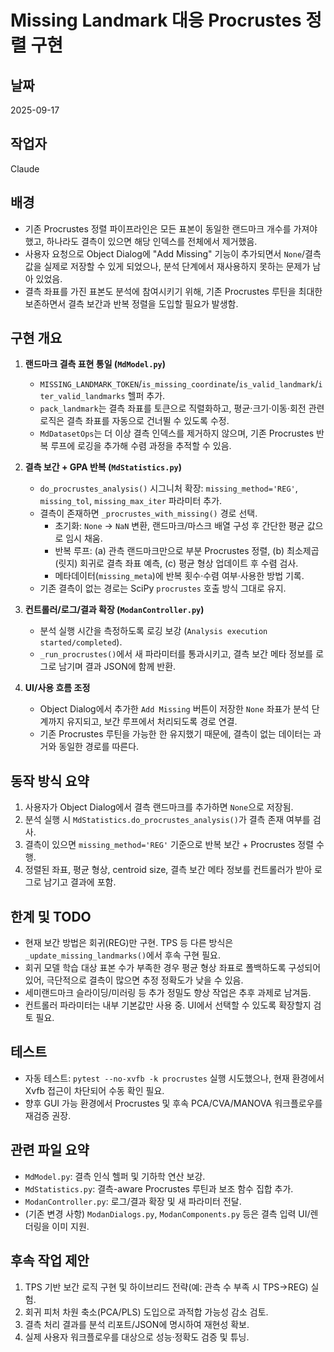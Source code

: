 # Missing Landmark 대응 Procrustes 정렬 구현

## 날짜
2025-09-17

## 작업자
Claude

## 배경
- 기존 Procrustes 정렬 파이프라인은 모든 표본이 동일한 랜드마크 개수를 가져야 했고, 하나라도 결측이 있으면 해당 인덱스를 전체에서 제거했음.
- 사용자 요청으로 Object Dialog에 "Add Missing" 기능이 추가되면서 `None`/결측 값을 실제로 저장할 수 있게 되었으나, 분석 단계에서 재사용하지 못하는 문제가 남아 있었음.
- 결측 좌표를 가진 표본도 분석에 참여시키기 위해, 기존 Procrustes 루틴을 최대한 보존하면서 결측 보간과 반복 정렬을 도입할 필요가 발생함.

## 구현 개요
1. **랜드마크 결측 표현 통일 (`MdModel.py`)**
   - `MISSING_LANDMARK_TOKEN`/`is_missing_coordinate`/`is_valid_landmark`/`iter_valid_landmarks` 헬퍼 추가.
   - `pack_landmark`는 결측 좌표를 토큰으로 직렬화하고, 평균·크기·이동·회전 관련 로직은 결측 좌표를 자동으로 건너뛸 수 있도록 수정.
   - `MdDatasetOps`는 더 이상 결측 인덱스를 제거하지 않으며, 기존 Procrustes 반복 루프에 로깅을 추가해 수렴 과정을 추적할 수 있음.

2. **결측 보간 + GPA 반복 (`MdStatistics.py`)**
   - `do_procrustes_analysis()` 시그니처 확장: `missing_method='REG'`, `missing_tol`, `missing_max_iter` 파라미터 추가.
   - 결측이 존재하면 `_procrustes_with_missing()` 경로 선택.
     - 초기화: `None` → `NaN` 변환, 랜드마크/마스크 배열 구성 후 간단한 평균 값으로 임시 채움.
     - 반복 루프: (a) 관측 랜드마크만으로 부분 Procrustes 정렬, (b) 최소제곱(릿지) 회귀로 결측 좌표 예측, (c) 평균 형상 업데이트 후 수렴 검사.
     - 메타데이터(`missing_meta`)에 반복 횟수·수렴 여부·사용한 방법 기록.
   - 기존 결측이 없는 경로는 SciPy `procrustes` 호출 방식 그대로 유지.

3. **컨트롤러/로그/결과 확장 (`ModanController.py`)**
   - 분석 실행 시간을 측정하도록 로깅 보강 (`Analysis execution started/completed`).
   - `_run_procrustes()`에서 새 파라미터를 통과시키고, 결측 보간 메타 정보를 로그로 남기며 결과 JSON에 함께 반환.

4. **UI/사용 흐름 조정**
   - Object Dialog에서 추가한 `Add Missing` 버튼이 저장한 `None` 좌표가 분석 단계까지 유지되고, 보간 루프에서 처리되도록 경로 연결.
   - 기존 Procrustes 루틴을 가능한 한 유지했기 때문에, 결측이 없는 데이터는 과거와 동일한 경로를 따른다.

## 동작 방식 요약
1. 사용자가 Object Dialog에서 결측 랜드마크를 추가하면 `None`으로 저장됨.
2. 분석 실행 시 `MdStatistics.do_procrustes_analysis()`가 결측 존재 여부를 검사.
3. 결측이 있으면 `missing_method='REG'` 기준으로 반복 보간 + Procrustes 정렬 수행.
4. 정렬된 좌표, 평균 형상, centroid size, 결측 보간 메타 정보를 컨트롤러가 받아 로그로 남기고 결과에 포함.

## 한계 및 TODO
- 현재 보간 방법은 회귀(REG)만 구현. TPS 등 다른 방식은 `_update_missing_landmarks()`에서 후속 구현 필요.
- 회귀 모델 학습 대상 표본 수가 부족한 경우 평균 형상 좌표로 폴백하도록 구성되어 있어, 극단적으로 결측이 많으면 추정 정확도가 낮을 수 있음.
- 세미랜드마크 슬라이딩/미러링 등 추가 정밀도 향상 작업은 추후 과제로 남겨둠.
- 컨트롤러 파라미터는 내부 기본값만 사용 중. UI에서 선택할 수 있도록 확장할지 검토 필요.

## 테스트
- 자동 테스트: `pytest --no-xvfb -k procrustes` 실행 시도했으나, 현재 환경에서 Xvfb 접근이 차단되어 수동 확인 필요.
- 향후 GUI 가능 환경에서 Procrustes 및 후속 PCA/CVA/MANOVA 워크플로우를 재검증 권장.

## 관련 파일 요약
- `MdModel.py`: 결측 인식 헬퍼 및 기하학 연산 보강.
- `MdStatistics.py`: 결측-aware Procrustes 루틴과 보조 함수 집합 추가.
- `ModanController.py`: 로그/결과 확장 및 새 파라미터 전달.
- (기존 변경 사항) `ModanDialogs.py`, `ModanComponents.py` 등은 결측 입력 UI/렌더링을 이미 지원.

## 후속 작업 제안
1. TPS 기반 보간 로직 구현 및 하이브리드 전략(예: 관측 수 부족 시 TPS→REG) 실험.
2. 회귀 피처 차원 축소(PCA/PLS) 도입으로 과적합 가능성 감소 검토.
3. 결측 처리 결과를 분석 리포트/JSON에 명시하여 재현성 확보.
4. 실제 사용자 워크플로우를 대상으로 성능·정확도 검증 및 튜닝.
